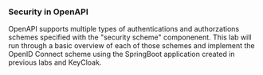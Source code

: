 
### Security in OpenAPI

OpenAPI supports multiple types of authentications and authorzations schemes specified with the "security scheme" componenent. This lab will run through a basic overview of each of those schemes and implement the OpenID Connect scheme using the SpringBoot application created in previous labs and KeyCloak. 
